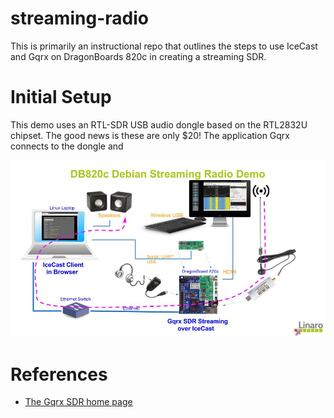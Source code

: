 # streaming-radio
This is primarily an instructional repo that outlines the steps to use IceCast and Gqrx on DragonBoards 820c in creating a streaming SDR.

# Initial Setup
This demo uses an RTL-SDR USB audio dongle based on the RTL2832U chipset. The good news is these are only $20! The application Gqrx connects to the dongle and 

![alt text](Images/Qualcomm-DragonBoard-820cStreamingRadioDemoSetupDemo.jpg "Demo Setup")





# References
* [The Gqrx SDR home page](http://gqrx.dk/)
